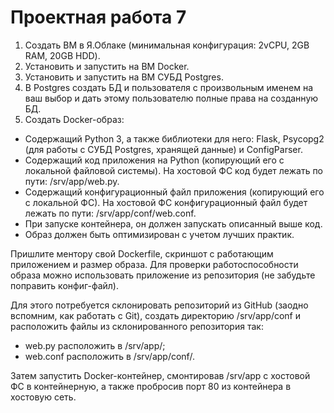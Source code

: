 # Проектная работа 7

1. Создать ВМ в Я.Облаке (минимальная конфигурация: 2vCPU, 2GB RAM, 20GB HDD).
2. Установить и запустить на ВМ Docker.
3. Установить и запустить на ВМ СУБД Postgres.
4. В Postgres создать БД и пользователя с произвольным именем на ваш выбор и дать этому пользователю полные права на созданную БД.
5.  Создать Docker-образ:

- Содержащий Python 3, а также библиотеки для него: Flask, Psycopg2 (для работы с СУБД Postgres, хранящей данные) и ConfigParser.
- Содержащий код приложения на Python (копирующий его с локальной файловой системы). На хостовой ФС код будет лежать по пути: /srv/app/web.py.
- Содержащий конфигурационный файл приложения (копирующий его с локальной ФС). На хостовой ФС конфигурационный файл будет лежать по пути: /srv/app/conf/web.conf.
- При запуске контейнера, он должен запускать описанный выше код.
- Образ должен быть оптимизирован с учетом лучших практик.

Пришлите ментору свой Dockerfile, скриншот с работающим приложением и размер образа.
Для проверки работоспособности образа можно использовать приложение из репозитория (не забудьте поправить конфиг-файл).

Для этого потребуется склонировать репозиторий из GitHub (заодно вспомним, как работать с Git), создать директорию /srv/app/conf и расположить файлы из склонированного репозитория так:

- web.py расположить в /srv/app/;
- web.conf расположить в /srv/app/conf/.

Затем запустить Docker-контейнер, смонтировав /srv/app с хостовой ФС в контейнерную, а также пробросив порт 80 из контейнера в хостовую сеть.